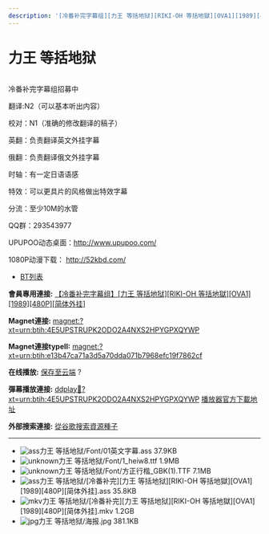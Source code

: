 ```yaml
---
description: '[冷番补完字幕组][力王 等括地狱][RIKI-OH 等括地獄][OVA1][1989][480P][简体外挂]'
---
```


# 力王 等括地狱



<figure><img src="https://s2.ax1x.com/2019/02/27/kTscjO.jpg" alt=""><figcaption></figcaption></figure>

冷番补完字幕组招募中 &#x20;

翻译:N2（可以基本听出内容）

校对：N1（准确的修改翻译的稿子）

英翻：负责翻译英文外挂字幕

俄翻：负责翻译俄文外挂字幕

时轴：有一定日语语感

特效：可以更具片的风格做出特效字幕

分流：至少10M的水管

QQ群：293543977

&#x20;

&#x20;

&#x20;

&#x20;

&#x20;

UPUPOO动态桌面：http://www.upupoo.com/

1080P动漫下载： http://52kbd.com/

* [BT列表](https://share.dmhy.org/topics/view/511727_RIKI-OH_OVA1_1989_480P.html#tabs-1)

**會員專用連接:** [ 【冷番补完字幕组】\[力王 等括地狱\]\[RIKI-OH 等括地獄\]\[OVA1\]\[1989\]\[480P\]\[简体外挂\]](https://dl.dmhy.org/2019/02/27/e13b47ca71a3d5a70dda071b7968efc19f7862cf.torrent)

**Magnet連接:** [magnet:?xt=urn:btih:4E5UPSTRUPK2ODO2A4NXS2HPYGPXQYWP](https://magnet/?xt=urn:btih:4E5UPSTRUPK2ODO2A4NXS2HPYGPXQYWP\&dn=\&tr=http%3A%2F%2F104.238.198.186%3A8000%2Fannounce\&tr=udp%3A%2F%2F104.238.198.186%3A8000%2Fannounce\&tr=http%3A%2F%2Ftracker.openbittorrent.com%3A80%2Fannounce\&tr=udp%3A%2F%2Ftracker3.itzmx.com%3A6961%2Fannounce\&tr=http%3A%2F%2Ftracker4.itzmx.com%3A2710%2Fannounce\&tr=http%3A%2F%2Ftracker.publicbt.com%3A80%2Fannounce\&tr=http%3A%2F%2Ftracker.prq.to%2Fannounce\&tr=http%3A%2F%2Fopen.acgtracker.com%3A1096%2Fannounce\&tr=https%3A%2F%2Ft-115.rhcloud.com%2Fonly_for_ylbud\&tr=http%3A%2F%2Fbtfile.sdo.com%3A6961%2Fannounce\&tr=http%3A%2F%2Fexodus.desync.com%3A6969%2Fannounce\&tr=http%3A%2F%2F121.14.98.151%3A9090%2Fannounce\&tr=http%3A%2F%2F173.254.204.71%3A1096%2Fannounce\&tr=http%3A%2F%2F188.190.120.74%3A80%2Fannounce\&tr=http%3A%2F%2F94.228.192.98%2Fannounce\&tr=http%3A%2F%2F95.68.246.30%3A80%2Fannounce\&tr=http%3A%2F%2Fanisaishuu.de%3A2710%2Fannounce)

**Magnet連接typeII:** [magnet:?xt=urn:btih:e13b47ca71a3d5a70dda071b7968efc19f7862cf](https://magnet/?xt=urn:btih:e13b47ca71a3d5a70dda071b7968efc19f7862cf)

**在线播放:** [保存至云端](https://mypikpak.com/drive/url-checker?url=magnet:?xt=urn:btih:e13b47ca71a3d5a70dda071b7968efc19f7862cf) ?

**彈幕播放連接:** [ddplay:magnet:?xt=urn:btih:4E5UPSTRUPK2ODO2A4NXS2HPYGPXQYWP](ddplay:magnet:?xt=urn:btih:4E5UPSTRUPK2ODO2A4NXS2HPYGPXQYWP\&dn=\&tr=http%3A%2F%2F104.238.198.186%3A8000%2Fannounce\&tr=udp%3A%2F%2F104.238.198.186%3A8000%2Fannounce\&tr=http%3A%2F%2Ftracker.openbittorrent.com%3A80%2Fannounce\&tr=udp%3A%2F%2Ftracker3.itzmx.com%3A6961%2Fannounce\&tr=http%3A%2F%2Ftracker4.itzmx.com%3A2710%2Fannounce\&tr=http%3A%2F%2Ftracker.publicbt.com%3A80%2Fannounce\&tr=http%3A%2F%2Ftracker.prq.to%2Fannounce\&tr=http%3A%2F%2Fopen.acgtracker.com%3A1096%2Fannounce\&tr=https%3A%2F%2Ft-115.rhcloud.com%2Fonly_for_ylbud\&tr=http%3A%2F%2Fbtfile.sdo.com%3A6961%2Fannounce\&tr=http%3A%2F%2Fexodus.desync.com%3A6969%2Fannounce\&tr=http%3A%2F%2F121.14.98.151%3A9090%2Fannounce\&tr=http%3A%2F%2F173.254.204.71%3A1096%2Fannounce\&tr=http%3A%2F%2F188.190.120.74%3A80%2Fannounce\&tr=http%3A%2F%2F94.228.192.98%2Fannounce\&tr=http%3A%2F%2F95.68.246.30%3A80%2Fannounce\&tr=http%3A%2F%2Fanisaishuu.de%3A2710%2Fannounce) [播放器官方下載地址](http://www.dandanplay.com/?from=dmhy)

**外部搜索連接:** [從谷歌搜索資源種子](https://www.google.com/search?oe=utf-8\&q=e13b47ca71a3d5a70dda071b7968efc19f7862cf)

***

* ![ass](https://share.dmhy.org/images/icon/ass.gif)力王 等括地狱/Font/01英文字幕.ass 37.9KB
* ![unknown](https://share.dmhy.org/images/icon/unknown.gif)力王 等括地狱/Font/1\_heiw8.ttf 1.9MB
* ![unknown](https://share.dmhy.org/images/icon/unknown.gif)力王 等括地狱/Font/方正行楷\_GBK(1).TTF 7.1MB
* ![ass](https://share.dmhy.org/images/icon/ass.gif)力王 等括地狱/\[冷番补完]\[力王 等括地狱]\[RIKI-OH 等括地獄]\[OVA1]\[1989]\[480P]\[简体外挂].ass 35.8KB
* ![mkv](https://share.dmhy.org/images/icon/mkv.gif)力王 等括地狱/\[冷番补完]\[力王 等括地狱]\[RIKI-OH 等括地獄]\[OVA1]\[1989]\[480P]\[简体外挂].mkv 1.2GB
* ![jpg](https://share.dmhy.org/images/icon/jpg.gif)力王 等括地狱/海报.jpg 381.1KB
